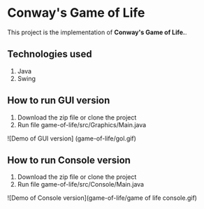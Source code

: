 # Conway's Game of Life
This project is the implementation of **Conway's Game of Life.**. 

## Technologies used
1. Java
2. Swing

## How to run GUI version
1. Download the zip file or clone the project
2. Run file game-of-life/src/Graphics/Main.java

![Demo of GUI version] (game-of-life/gol.gif)

## How to run Console version
1. Download the zip file or clone the project
2. Run file game-of-life/src/Console/Main.java

![Demo of Console version](game-of-life/game of life console.gif)
